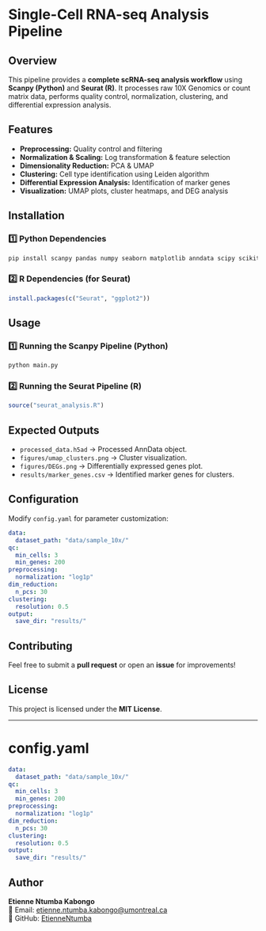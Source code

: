 # Single-Cell RNA-seq Analysis Pipeline

## Overview
This pipeline provides a **complete scRNA-seq analysis workflow** using **Scanpy (Python)** and **Seurat (R)**. It processes raw 10X Genomics or count matrix data, performs quality control, normalization, clustering, and differential expression analysis.

## Features
- **Preprocessing:** Quality control and filtering
- **Normalization & Scaling:** Log transformation & feature selection
- **Dimensionality Reduction:** PCA & UMAP
- **Clustering:** Cell type identification using Leiden algorithm
- **Differential Expression Analysis:** Identification of marker genes
- **Visualization:** UMAP plots, cluster heatmaps, and DEG analysis

## Installation
### **1️⃣ Python Dependencies**
```bash
pip install scanpy pandas numpy seaborn matplotlib anndata scipy scikit-learn pyyaml
```

### **2️⃣ R Dependencies (for Seurat)**
```r
install.packages(c("Seurat", "ggplot2"))
```

## Usage
### **1️⃣ Running the Scanpy Pipeline (Python)**
```bash
python main.py
```

### **2️⃣ Running the Seurat Pipeline (R)**
```r
source("seurat_analysis.R")
```

## Expected Outputs
- `processed_data.h5ad` → Processed AnnData object.
- `figures/umap_clusters.png` → Cluster visualization.
- `figures/DEGs.png` → Differentially expressed genes plot.
- `results/marker_genes.csv` → Identified marker genes for clusters.

## Configuration
Modify `config.yaml` for parameter customization:
```yaml
data:
  dataset_path: "data/sample_10x/"
qc:
  min_cells: 3
  min_genes: 200
preprocessing:
  normalization: "log1p"
dim_reduction:
  n_pcs: 30
clustering:
  resolution: 0.5
output:
  save_dir: "results/"
```

## Contributing
Feel free to submit a **pull request** or open an **issue** for improvements!

## License
This project is licensed under the **MIT License**.

---

# config.yaml
```yaml
data:
  dataset_path: "data/sample_10x/"
qc:
  min_cells: 3
  min_genes: 200
preprocessing:
  normalization: "log1p"
dim_reduction:
  n_pcs: 30
clustering:
  resolution: 0.5
output:
  save_dir: "results/"
```
## Author

**Etienne Ntumba Kabongo**  
📧 Email: [etienne.ntumba.kabongo@umontreal.ca](mailto:etienne.ntumba.kabongo@umontreal.ca)  
🔗 GitHub: [EtienneNtumba](https://github.com/EtienneNtumba)

